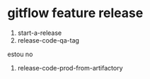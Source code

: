 # gitflow feature release

1. start-a-release
1. release-code-qa-tag

estou no
1. release-code-prod-from-artifactory
